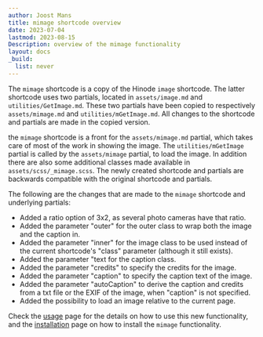 ```yaml
---
author: Joost Mans
title: mimage shortcode overview
date: 2023-07-04
lastmod: 2023-08-15
Description: overview of the mimage functionality
layout: docs
_build:
  list: never
---
```

<!-- cSpell:ignore Joost mimage shortcode Hinode exif lastmod -->
The `mimage` shortcode is a copy of the Hinode `image` shortcode. The latter shortcode uses two partials, located in `assets/image.md` and `utilities/GetImage.md`. These two partials have been copied to respectively `assets/mimage.md` and `utilities/mGetImage.md`. All changes to the shortcode and partials are made in the copied version.

the `mimage` shortcode is a front for the `assets/mimage.md` partial, which takes care of most of the work in showing the image. The `utilities/mGetImage` partial is called by the `assets/mimage` partial, to load the image. In addition there are also some additional classes made available in `assets/scss/_mimage.scss`. The newly created shortcode and partials are backwards compatible with the original shortcode and partials.

The following are the changes that are made to the `mimage` shortcode and underlying partials:

- Added a ratio option of 3x2, as several photo cameras have that ratio.
- Added the parameter "outer" for the outer class to wrap both the image and the caption in.
- Added the parameter "inner" for the image class to be used instead of the current shortcode's "class" parameter (although it still exists).
- Added the parameter "text for the caption class.
- Added the parameter "credits" to specify the credits for the image.
- Added the parameter "caption" to specify the caption text of the image.
- Added the parameter "autoCaption" to derive the caption and credits from a txt file or the EXIF of the image, when "caption" is not specified.
- Added the possibility to load an image relative to the current page.

Check the [usage](../usage) page for the details on how to use this new functionality, and the [installation](../installation) page on how to install the `mimage` functionality.
